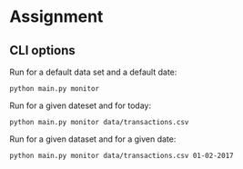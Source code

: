 # Assignment

## CLI options
Run for a default data set and a default date:

    python main.py monitor

Run for a given dateset and for today:

    python main.py monitor data/transactions.csv

Run for a given dataset and for a given date:

    python main.py monitor data/transactions.csv 01-02-2017

